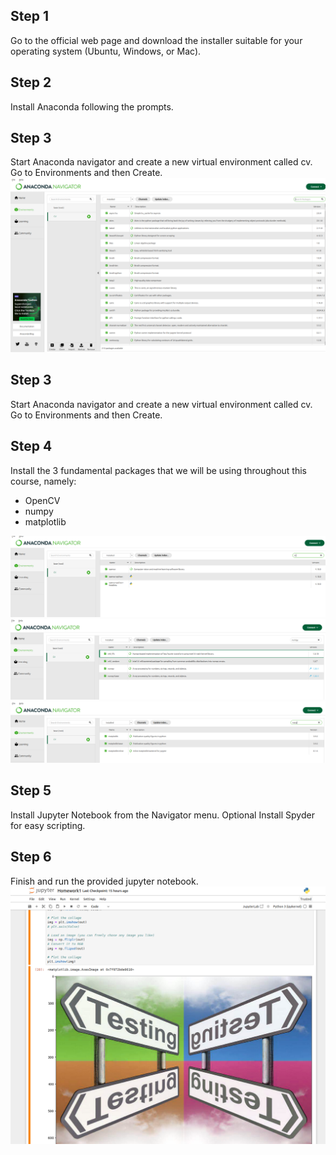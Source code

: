 <h2>Step 1</h2>
Go to the official web page and download the installer suitable for your operating system (Ubuntu, Windows, or Mac).
<h2>Step 2</h2>
Install Anaconda following the prompts.
<h2>Step 3</h2>
Start Anaconda navigator and create a new virtual environment called cv. Go to Environments and then Create.

<img src="lesson1_1.png">

<h2>Step 3</h2>
Start Anaconda navigator and create a new virtual environment called cv. Go to Environments and then Create.
<h2>Step 4</h2>
Install the 3 fundamental packages that we will be using throughout this course, namely:
<ul>
    <li>OpenCV</li>
    <li>numpy</li>
    <li>matplotlib</li>
</ul>

<img src="lesson1_2.png"> <br>
<img src="lesson1_3.png"> <br>
<img src="lesson1_4.png"> <br>

<h2>Step 5</h2>
Install Jupyter Notebook from the Navigator menu.
Optional
Install Spyder for easy scripting.
<h2>Step 6</h2>
Finish and run the provided jupyter notebook.

<img src="lesson1_5.png">